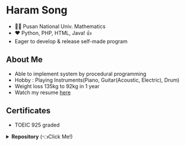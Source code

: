 # Haram Song

* 👨‍🎓 Pusan National Univ. Mathematics
* ❤️ Python, PHP, HTML, Java! 👍
* Eager to develop & release self-made program  

## About Me

*  Able to implement system by procedural programming
*  Hobby : Playing Instruments(Piano, Guitar(Acoustic, Electric), Drum)
*  Weight loss 135kg to 92kg in 1 year
*  Watch my resume <a href="https://github.com/haramsong/haramsong">here</a><br>
   

## Certificates

*  TOEIC 925 graded
  

<details><summary><b>Repository</b>  (👈Click Me!)</summary>
       <h4>
           👨‍💼 Comapny & Internship 
    	</h4>
        <p>1. [Danvi] Floating population analysis using Data Spider(WDS) <a href="https://github.com/haramsong/danviproject">repo</a><br>
            </p>
    <h4>
        💻 Personal Project
    </h4>
    <p>
        1. [Apartment Management] Apartment management system <a href="https://github.com/haramsong/apartment">repo</a><br>
    </p>
    <p>
        2. [Member Management] Member management system with personal GUI <a href="https://github.com/haramsong/membermgmt">repo</a><br>
    </p>
    <p>
        3. [Cram School Management] Cram school schedule, data management system based on system development methodology procedure <a href="https://github.com/haramsong/hakwonmgmt">repo</a><br>
    </p>
    <p>
        4. [Random Class Scheduler] Random class scheduler for university based on system development methodology procedure <a href="https://github.com/haramsong/classschedule">repo</a><br>
    </p>
</details>

